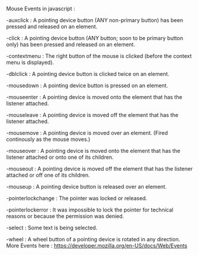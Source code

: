Mouse Events in javascript :

-auxclick :	A pointing device button (ANY non-primary button) has been pressed and released on an element.

-click :	A pointing device button (ANY button; soon to be primary button only) has been pressed and released on an element.

-contextmenu :	The right button of the mouse is clicked (before the context menu is displayed).

-dblclick :	A pointing device button is clicked twice on an element.

-mousedown :	A pointing device button is pressed on an element.

-mouseenter :	A pointing device is moved onto the element that has the listener attached.

-mouseleave :	A pointing device is moved off the element that has the listener attached.

-mousemove :	A pointing device is moved over an element. (Fired continously as the mouse moves.)

-mouseover :	A pointing device is moved onto the element that has the listener attached or onto one of its children.

-mouseout :	A pointing device is moved off the element that has the listener attached or off one of its children.

-mouseup :	A pointing device button is released over an element.

-pointerlockchange :	The pointer was locked or released.

-pointerlockerror :	It was impossible to lock the pointer for technical reasons or because the permission was denied.

-select :	Some text is being selected.

-wheel :	A wheel button of a pointing device is rotated in any direction.
More Events here : https://developer.mozilla.org/en-US/docs/Web/Events